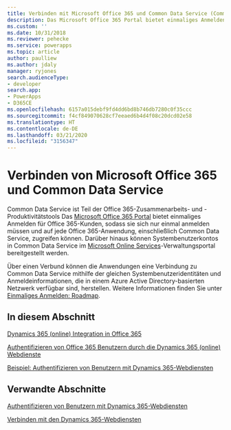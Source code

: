 ```yaml
---
title: Verbinden mit Microsoft Office 365 und Common Data Service (Common Data Service) | Microsoft-Dokumentation
description: Das Microsoft Office 365 Portal bietet einmaliges Anmelden für Office 365 Kunden, sodass sie sich nur einmal anmelden müssen und auf jede Office 365 Anwendung, einschließlich Dynamics 365 (online) zugreifen können.
ms.custom: ''
ms.date: 10/31/2018
ms.reviewer: pehecke
ms.service: powerapps
ms.topic: article
author: paulliew
ms.author: jdaly
manager: ryjones
search.audienceType:
- developer
search.app:
- PowerApps
- D365CE
ms.openlocfilehash: 6157a015debf9fd4dd6bd8b746db7280c0f35ccc
ms.sourcegitcommit: f4cf849070628cf7eeaed6b4d4f08c20dcd02e58
ms.translationtype: HT
ms.contentlocale: de-DE
ms.lasthandoff: 03/21/2020
ms.locfileid: "3156347"
---
```

# <a name="connect-with-microsoft-office-365-and-common-data-service"></a>Verbinden von Microsoft Office 365 und Common Data Service

Common Data Service ist Teil der Office 365-Zusammenarbeits- und -Produktivitätstools Das [Microsoft Office 365 Portal](https://www.microsoft.com/office365) bietet einmaliges Anmelden für Office 365-Kunden, sodass sie sich nur einmal anmelden müssen und auf jede Office 365-Anwendung, einschließlich Common Data Service, zugreifen können. Darüber hinaus können Systembenutzerkontos in Common Data Service im [Microsoft Online Services](https://portal.microsoftonline.com/)-Verwaltungsportal bereitgestellt werden.  
  
 Über einen Verbund können die Anwendungen eine Verbindung zu Common Data Service mithilfe der gleichen Systembenutzeridentitäten und Anmeldeinformationen, die in einem Azure Active Directory-basierten Netzwerk verfügbar sind, herstellen. Weitere Informationen finden Sie unter [Einmaliges Anmelden: Roadmap](https://technet.microsoft.com/library/hh967643.aspx).  
  
## <a name="in-this-section"></a>In diesem Abschnitt  
 [Dynamics 365 (online) Integration in Office 365](online-integration-office-365.md)  
  
 [Authentifizieren von Office 365 Benutzern durch die Dynamics 365 (online) Webdienste](/dynamics365/customer-engagement/developer/authenticate-office-365-users-customer-engagement-web-services)  
  
 [Beispiel: Authentifizieren von Benutzern mit Dynamics 365-Webdiensten](/dynamics365/customer-engagement/developer/sample-authenticate-users-web-services)  
  
## <a name="related-sections"></a>Verwandte Abschnitte  
 [Authentifizieren von Benutzern mit Dynamics 365-Webdiensten](/dynamics365/customer-engagement/developer/authenticate-users)  
  
 [Verbinden mit den Dynamics 365-Webdiensten](/dynamics365/customer-engagement/developer/authenticate-office-365-users-customer-engagement-web-services)  
 